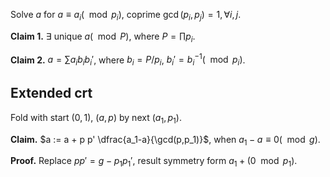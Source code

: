 Solve $a$ for $a \equiv a_i (\mod p_i)$, coprime $\gcd(p_i,p_j)=1, \forall i,j$.

**Claim 1.** $\exists$ unique $a (\mod P)$, where $P = \prod p_i$.

**Claim 2.** $a = \sum a_ib_ib_i'$, where $b_i = P/p_i$, $b_i' = b_i^{-1} (\mod p_i)$.

## Extended crt

Fold with start $(0,1)$, $(a,p)$ by next $(a_1,p_1)$.

**Claim.** $a := a + p p' \dfrac{a_1-a}{\gcd(p,p_1)}$, when $a_1-a \equiv 0(\mod g)$.

**Proof.** Replace $pp'=g-p_1p_1'$, result symmetry form $a_1 + (0 \mod p_1)$.